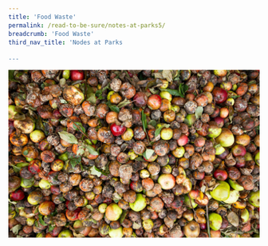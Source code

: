 ```yaml
---
title: 'Food Waste'
permalink: /read-to-be-sure/notes-at-parks5/
breadcrumb: 'Food Waste'
third_nav_title: 'Nodes at Parks

---
```


![](../images/nodes-at-parks-09-min.jpg)